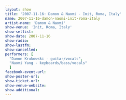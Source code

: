 ```yaml
---
layout: show
title: '2007-11-16: Damon & Naomi - Init, Roma, Italy'
name: 2007-11-16-damon-naomi-init-roma-italy
artist-name: 'Damon & Naomi'
show-venue: 'Init, Roma, Italy'
show-setlist: 
show-date: 2007-11-16
show-radio: 
show-lastfm: 
show-cancelled: 
performers: [
  "Damon Krukowski - guitar/vocals",
  "Naomi Yang - keyboards/bass/vocals"
  ]
facebook-event-url: 
show-poster-url: 
show-ticket-url: 
show-venue-website: 
show-additional: 
---
```


